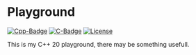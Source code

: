# Playground

[Cpp-Badge]: https://img.shields.io/badge/C%2B%2B-20-blue
[C-Badge]: https://img.shields.io/badge/C-17-blue
[License-Badge]: https://img.shields.io/badge/License-MIT-blue

[Cpp-Url]: https://en.wikipedia.org/wiki/C%2B%2B
[C-Url]: https://en.wikipedia.org/wiki/C_(programming_language)
[License-Url]: https://opensource.org/licenses/MIT

[![Cpp-Badge]][Cpp-Url]
[![C-Badge]][C-Url]
[![License][License-Badge]][License-Url]

This is my C++ 20 playground, there may be something usefull.
